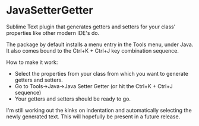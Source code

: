JavaSetterGetter
================

Sublime Text plugin that generates getters and setters for your class' properties
like other modern IDE's do.

The package by default installs a menu entry in the Tools menu, under Java.
It also comes bound to the Ctrl+K + Ctrl+J key combination sequence.

How to make it work:

- Select the properties from your class from which you want to generate
  getters and setters.
- Go to Tools->Java->Java Setter Getter (or hit the Ctrl+K + Ctrl+J sequence)
- Your getters and setters should be ready to go.

I'm still working out the kinks on indentation and automatically selecting
the newly generated text. This will hopefully be present in a future release.